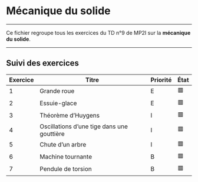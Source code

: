 # Mécanique du solide

---

Ce fichier regroupe tous les exercices du TD n°9 de MP2I sur la **mécanique du solide**.

---

## Suivi des exercices

| Exercice | Titre                                                       | Priorité | État |
|----------|-------------------------------------------------------------|----------|------|
| 1        | Grande roue                                                 | E        | 🟥   |
| 2        | Essuie-glace                                                | E        | 🟥   |
| 3        | Théorème d’Huygens                                          | I        | 🟥   |
| 4        | Oscillations d’une tige dans une gouttière                  | I        | 🟥   |
| 5        | Chute d’un arbre                                            | I        | 🟥   |
| 6        | Machine tournante                                           | B        | 🟥   |
| 7        | Pendule de torsion                                          | B        | 🟥   |
